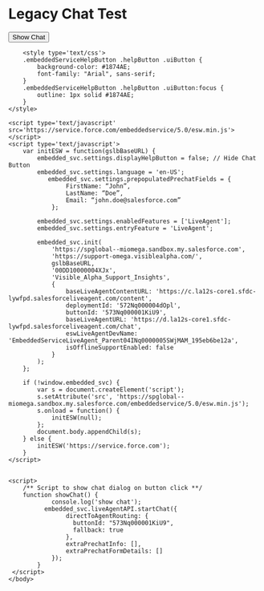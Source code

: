 <html>
    <head>
    </head>
    <body>
        <h1>
        Legacy Chat Test
        </h1>
        <button onclick="showChat()">Show Chat</button>   
	    
        <style type='text/css'>
		.embeddedServiceHelpButton .helpButton .uiButton {
			background-color: #1874AE;
			font-family: "Arial", sans-serif;
		}
		.embeddedServiceHelpButton .helpButton .uiButton:focus {
			outline: 1px solid #1874AE;
		}
	</style>

	<script type='text/javascript' src='https://service.force.com/embeddedservice/5.0/esw.min.js'></script>
	<script type='text/javascript'>
		var initESW = function(gslbBaseURL) {
			embedded_svc.settings.displayHelpButton = false; // Hide Chat Button
			embedded_svc.settings.language = 'en-US';
			   embedded_svc.settings.prepopulatedPrechatFields = {
				    FirstName: “John”,
				    LastName: “Doe”,
				    Email: “john.doe@salesforce.com”
			    };
	
			embedded_svc.settings.enabledFeatures = ['LiveAgent'];
			embedded_svc.settings.entryFeature = 'LiveAgent';
	
			embedded_svc.init(
				'https://spglobal--miomega.sandbox.my.salesforce.com',
				'https://support-omega.visiblealpha.com/',
				gslbBaseURL,
				'00DD10000004XJx',
				'Visible_Alpha_Support_Insights',
				{
					baseLiveAgentContentURL: 'https://c.la12s-core1.sfdc-lywfpd.salesforceliveagent.com/content',
					deploymentId: '572Nq000004dOpl',
					buttonId: '573Nq000001KiU9',
					baseLiveAgentURL: 'https://d.la12s-core1.sfdc-lywfpd.salesforceliveagent.com/chat',
					eswLiveAgentDevName: 'EmbeddedServiceLiveAgent_Parent04INq0000005SWjMAM_195eb6be12a',
					isOfflineSupportEnabled: false
				}
			);
		};
	
		if (!window.embedded_svc) {
			var s = document.createElement('script');
			s.setAttribute('src', 'https://spglobal--miomega.sandbox.my.salesforce.com/embeddedservice/5.0/esw.min.js');
			s.onload = function() {
				initESW(null);
			};
			document.body.appendChild(s);
		} else {
			initESW('https://service.force.com');
		}
	</script>


	<script>
		/** Script to show chat dialog on button click **/
 		function showChat() {
	       		console.log('show chat');
			  embedded_svc.liveAgentAPI.startChat({
			        directToAgentRouting: {
			          buttonId: "573Nq000001KiU9",
			          fallback: true
			        },
			        extraPrechatInfo: [],
			        extraPrechatFormDetails: []
	      		});
	       	}
	 </script>
    </body>
</html>
